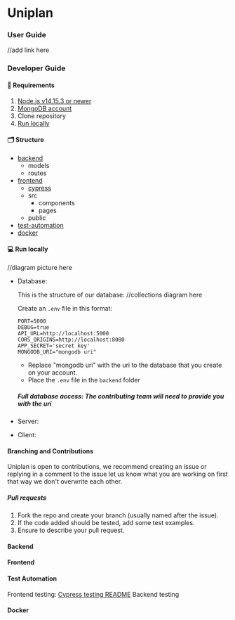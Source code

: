 # Uniplan

### User Guide

//add link here

### Developer Guide

#### 👾 Requirements

1. <a href="https://nodejs.org/en/"  target="_blank">Node.js v14.15.3 or newer </a>
2. <a href="https://account.mongodb.com/account/login"  target="_blank">MongoDB account</a>
3. Clone repository 
4. [Run locally](#-run-locally)

#### 🗂 Structure

- [backend](#backend)
  - models
  - routes 
- [frontend](#frontend)
  - [cypress](frontend/cypress/README.md)
  - src
    - components
    - pages
  - public
- [test-automation](#test-automation)
- [docker](#docker)

#### 💻 Run locally

//diagram picture here

- Database:

  This is the structure of our database:
  //collections diagram here

  Create an ``.env`` file in this format:
  ``` 
  PORT=5000
  DEBUG=true
  API_URL=http://localhost:5000
  CORS_ORIGINS=http://localhost:8080
  APP_SECRET='secret key'
  MONGODB_URI="mongodb uri"

  ```
  - Replace "mongodb uri" with the uri to the database that you create on your account.
  - Place the ``.env`` file in the ``backend`` folder

  ##### Full database access: The contributing team will need to provide you with the uri

- Server:
- Client:

#### Branching and Contributions

Uniplan is open to contributions, we recommend creating an issue or replying in a comment to the issue let us know what you are working on first that way we don't overwrite each other.

##### Pull requests
1. Fork the repo and create your branch (usually named after the issue).
2. If the code added should be tested, add some test examples.
3. Ensure to describe your pull request.


#### Backend
#### Frontend
#### Test Automation

Frontend testing: [Cypress testing README](frontend/cypress/README.md)
Backend testing

#### Docker

